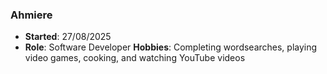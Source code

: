 ### Ahmiere
- **Started**: 27/08/2025
- **Role**: Software Developer
**Hobbies**: Completing wordsearches, playing video games, cooking, and watching YouTube videos

